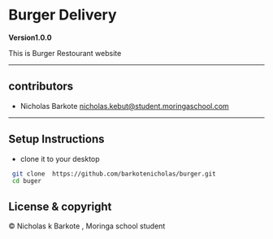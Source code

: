# Burger Delivery

**Version1.0.0**

This is Burger Restourant website

---
## contributors
- Nicholas Barkote <nicholas.kebut@student.moringaschool.com>
---

## Setup Instructions

* clone it to your desktop 
```bash
 git clone  https://github.com/barkotenicholas/burger.git
 cd buger
  ```
 


## License & copyright

© Nicholas k Barkote , Moringa school student